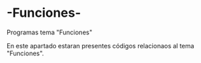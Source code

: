 # -Funciones-
Programas tema "Funciones"

En este apartado estaran presentes códigos  relacionaos al tema "Funciones".
